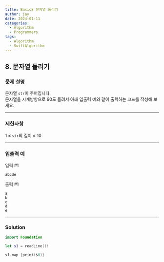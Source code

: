 ```yaml
---
title: Basic8 문자열 돌리기
author: jay
date: 2024-01-11
categories:
  - Algorithm
  - Programmers
tags:
  - Algorithm
  - SwiftAlgorithm
---
```

## 8. 문자열 돌리기

### 문제 설명

문자열 `str`이 주어집니다.  
문자열을 시계방향으로 90도 돌려서 아래 입출력 예와 같이 출력하는 코드를 작성해 보세요.

---

### 제한사항

1 ≤ `str`의 길이 ≤ 10

---

### 입출력 예

입력 #1

```
abcde
```

출력 #1

```
a
b
c
d
e
```

---
### Solution

```swift
import Foundation

let s1 = readLine()!

s1.map {print($0)}
```
